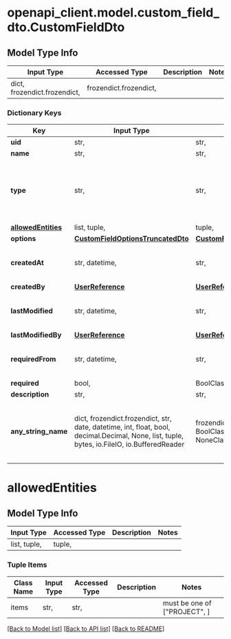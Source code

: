 # openapi_client.model.custom_field_dto.CustomFieldDto

## Model Type Info
Input Type | Accessed Type | Description | Notes
------------ | ------------- | ------------- | -------------
dict, frozendict.frozendict,  | frozendict.frozendict,  |  | 

### Dictionary Keys
Key | Input Type | Accessed Type | Description | Notes
------------ | ------------- | ------------- | ------------- | -------------
**uid** | str,  | str,  |  | [optional] 
**name** | str,  | str,  |  | [optional] 
**type** | str,  | str,  |  | [optional] must be one of ["MULTI_SELECT", "SINGLE_SELECT", "STRING", "NUMBER", "URL", "DATE", ] 
**[allowedEntities](#allowedEntities)** | list, tuple,  | tuple,  |  | [optional] 
**options** | [**CustomFieldOptionsTruncatedDto**](CustomFieldOptionsTruncatedDto.md) | [**CustomFieldOptionsTruncatedDto**](CustomFieldOptionsTruncatedDto.md) |  | [optional] 
**createdAt** | str, datetime,  | str,  |  | [optional] value must conform to RFC-3339 date-time
**createdBy** | [**UserReference**](UserReference.md) | [**UserReference**](UserReference.md) |  | [optional] 
**lastModified** | str, datetime,  | str,  |  | [optional] value must conform to RFC-3339 date-time
**lastModifiedBy** | [**UserReference**](UserReference.md) | [**UserReference**](UserReference.md) |  | [optional] 
**requiredFrom** | str, datetime,  | str,  |  | [optional] value must conform to RFC-3339 date-time
**required** | bool,  | BoolClass,  |  | [optional] 
**description** | str,  | str,  |  | [optional] 
**any_string_name** | dict, frozendict.frozendict, str, date, datetime, int, float, bool, decimal.Decimal, None, list, tuple, bytes, io.FileIO, io.BufferedReader | frozendict.frozendict, str, BoolClass, decimal.Decimal, NoneClass, tuple, bytes, FileIO | any string name can be used but the value must be the correct type | [optional]

# allowedEntities

## Model Type Info
Input Type | Accessed Type | Description | Notes
------------ | ------------- | ------------- | -------------
list, tuple,  | tuple,  |  | 

### Tuple Items
Class Name | Input Type | Accessed Type | Description | Notes
------------- | ------------- | ------------- | ------------- | -------------
items | str,  | str,  |  | must be one of ["PROJECT", ] 

[[Back to Model list]](../../README.md#documentation-for-models) [[Back to API list]](../../README.md#documentation-for-api-endpoints) [[Back to README]](../../README.md)


